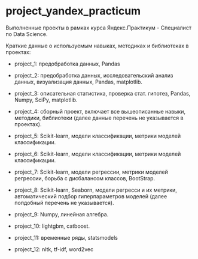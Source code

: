 # project_yandex_practicum
Выполненные проекты в рамках курса Яндекс.Практикум - Специалист по Data Science.

Краткие данные о используемым навыках, методиках и библиотеках в проектах:

- project_1: предобработка данных, Pandas

- project_2: предобработка данных, исследовательский анализ данных, визуализация данных, Pandas, matplotlib.

- project_3: описательная статистика, проверка стат. гипотез, Pandas, Numpy, SciPy, matplotlib.

- project_4: сборный проект, включает все вышеописанные навыки, методики, библиотеки (далее данные перечень не указывается в проектах).

- project_5: Scikit-learn, модели классификации, метрики моделей классификации.

- project_6: Scikit-learn, модели классификации, метрики моделей классификации.

- project_7: Scikit-learn, модели регрессии, метрики моделей регрессии, борьба с дисбалансом классов, BootStrap.

- project_8: Scikit-learn, Seaborn, модели регресси и их метрики, автоматический подбор гиперпараметров моделей (далее попдобный перечень не указывается).

- project_9: Numpy, линейная алгебра.

- project_10: lightgbm, catboost.

- project_11: временные ряды, statsmodels

- project_12: nltk, tf-idf, word2vec
